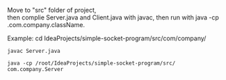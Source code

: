 Move to "src" folder of project,  
then complie Server.java and Client.java with javac,
then run with java -cp .com.company.className.

Example:
	cd IdeaProjects/simple-socket-program/src/com/company/
	
	javac Server.java
	
	java -cp /root/IdeaProjects/simple-socket-program/src/ com.company.Server
